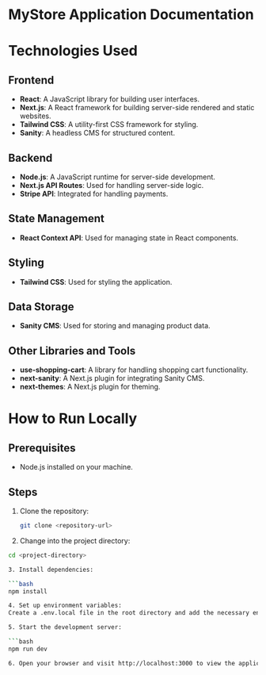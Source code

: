 # MyStore Application Documentation
# Technologies Used

## Frontend
- **React**: A JavaScript library for building user interfaces.
- **Next.js**: A React framework for building server-side rendered and static websites.
- **Tailwind CSS**: A utility-first CSS framework for styling.
- **Sanity**: A headless CMS for structured content.

## Backend
- **Node.js**: A JavaScript runtime for server-side development.
- **Next.js API Routes**: Used for handling server-side logic.
- **Stripe API**: Integrated for handling payments.

## State Management
- **React Context API**: Used for managing state in React components.

## Styling
- **Tailwind CSS**: Used for styling the application.

## Data Storage
- **Sanity CMS**: Used for storing and managing product data.

## Other Libraries and Tools
- **use-shopping-cart**: A library for handling shopping cart functionality.
- **next-sanity**: A Next.js plugin for integrating Sanity CMS.
- **next-themes**: A Next.js plugin for theming.

# How to Run Locally

## Prerequisites
- Node.js installed on your machine.

## Steps
1. Clone the repository:
   ```bash
   git clone <repository-url>


2. Change into the project directory:

  ```bash
  cd <project-directory>

3. Install dependencies:

  ```bash
 npm install

4. Set up environment variables:
Create a .env.local file in the root directory and add the necessary environment variables, such as Stripe API keys.

5. Start the development server:

  ```bash
 npm run dev

6. Open your browser and visit http://localhost:3000 to view the application.